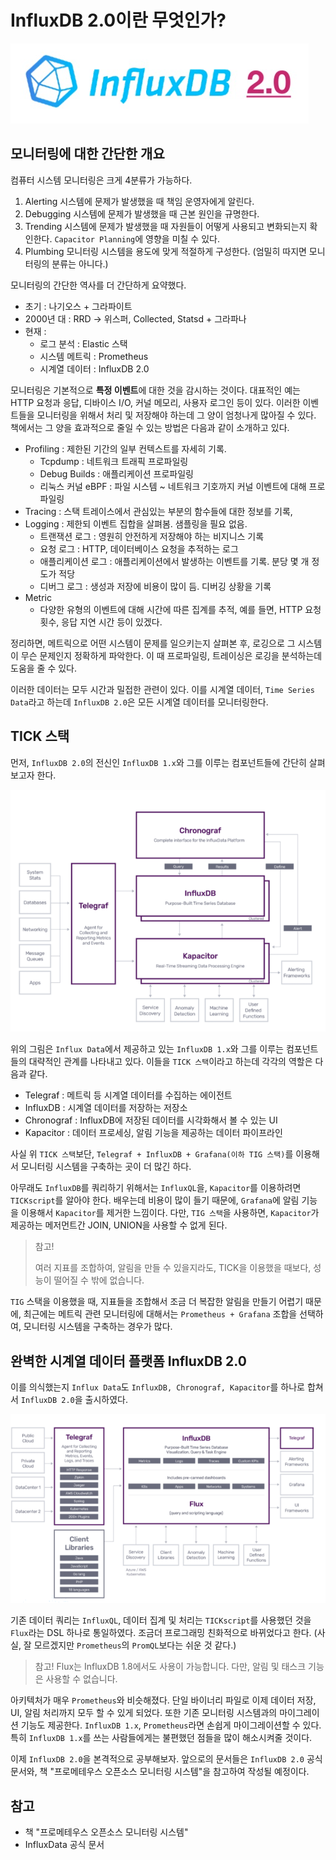 # InfluxDB 2.0이란 무엇인가?

![logo](../logo.png)

## 모니터링에 대한 간단한 개요

컴퓨터 시스템 모니터링은 크게 4분류가 가능하다.

1. Alerting 시스템에 문제가 발생했을 때 책임 운영자에게 알린다.
2. Debugging 시스템에 문제가 발생했을 때 근본 원인을 규명한다.
3. Trending 시스템에 문제가 발생했을 때 자원들이 어떻게 사용되고 변화되는지 확인한다. `Capacitor Planning`에 영향을 미칠 수 있다.
4. Plumbing 모니터링 시스템을 용도에 맞게 적절하게 구성한다. (엄밀히 따지면 모니터링의 분류는 아니다.)

모니터링의 간단한 역사를 더 간단하게 요약했다.

* 초기 : 나기오스 + 그라파이트
* 2000년 대 : RRD -> 위스퍼, Collected, Statsd + 그라파나
* 현재 : 
    * 로그 분석 : Elastic 스택
    * 시스템 메트릭 : Prometheus
    * 시계열 데이터 : InfluxDB 2.0


모니터링은 기본적으로 **특정 이벤트**에 대한 것을 감시하는 것이다. 대표적인 예는 HTTP 요청과 응답, 디바이스 I/O, 커널 메모리, 사용자 로그인 등이 있다. 이러한 이벤트들을 모니터링을 위해서 처리 및 저장해야 하는데 그 양이 엄청나게 많아질 수 있다. 책에서는 그 양을 효과적으로 줄일 수 있는 방법은 다음과 같이 소개하고 있다.

* Profiling : 제한된 기간의 일부 컨텍스트를 자세히 기록.
    * Tcpdump : 네트워크 트래픽 프로파일링
    * Debug Builds  : 애플리케이션 프로파일링
    * 리눅스 커널 eBPF : 파일 시스템 ~ 네트워크 기호까지 커널 이벤트에 대해 프로파일링
* Tracing : 스택 트레이스에서 관심있는 부분의 함수들에 대한 정보를 기록, 
* Logging : 제한되 이벤트 집합을 살펴봄. 샘플링을 필요 없음.
    * 트랜잭션 로그 : 영원히 안전하게 저장해야 하는 비지니스 기록
    * 요청 로그 : HTTP, 데이터베이스 요청을 추적하는 로그
    * 애플리케이션 로그 : 애플리케이션에서 발생하는 이벤트를 기록. 분당 몇 개 정도가 적당
    * 디버그 로그 : 생성과 저장에 비용이 많이 듬. 디버깅 상황을 기록 
* Metric
    * 다양한 유형의 이벤트에 대해 시간에 따른 집계를 추적, 예를 들면, HTTP 요청 횟수, 응답 지연 시간 등이 있겠다.


정리하면, 메트릭으로 어떤 시스템이 문제를 일으키는지 살펴본 후, 로깅으로 그 시스템이 무슨 문제인지 정확하게 파악한다. 이 때 프로파일링, 트레이싱은 로깅을 분석하는데 도움을 줄 수 있다.

이러한 데이터는 모두 시간과 밀접한 관련이 있다. 이를 시계열 데이터, `Time Series Data`라고 하는데 `InfluxDB 2.0`은 모든 시계열 데이터를 모니터링한다.


## TICK 스택

먼저, `InfluxDB 2.0`의 전신인 `InfluxDB 1.x`와 그를 이루는 컴포넌트들에 간단히 살펴보고자 한다. 

![TICK 스택](./01.png)

위의 그림은 `Influx Data`에서 제공하고 있는 `InfluxDB 1.x`와 그를 이루는 컴포넌트들의 대략적인 관계를 나타내고 있다. 이들을 `TICK 스택`이라고 하는데 각각의 역할은 다음과 같다.

* Telegraf : 메트릭 등 시계열 데이터를 수집하는 에이전트
* InfluxDB : 시계열 데이터를 저장하는 저장소
* Chronograf : InfluxDB에 저장된 데이터를 시각화해서 볼 수 있는 UI
* Kapacitor : 데이터 프로세싱, 알림 기능을 제공하는 데이터 파이프라인 

사실 위 `TICK 스택`보단, `Telegraf + InfluxDB + Grafana(이하 TIG 스택)`를 이용해서 모니터링 시스템을 구축하는 곳이 더 많긴 하다. 

아무래도 `InfluxDB`를 쿼리하기 위해서는 `InfluxQL`을, `Kapacitor`를 이용하려면 `TICKscript`를 알아야 한다. 배우는데 비용이 많이 들기 때문에, `Grafana`에 알림 기능을 이용해서 `Kapacitor`를 제거한 느낌이다. 다만, `TIG 스택`을 사용하면, `Kapacitor`가 제공하는 메저먼트간 JOIN, UNION을 사용할 수 없게 된다.

> 참고!
> 
> 여러 지표를 조합하여, 알림을 만들 수 있을지라도, TICK을 이용했을 때보다, 성능이 떨어질 수 밖에 없습니다.

`TIG` 스택을 이용했을 때, 지표들을 조합해서 조금 더 복잡한 알림을 만들기 어렵기 때문에, 최근에는 메트릭 관련 모니터링에 대해서는 `Prometheus + Grafana` 조합을 선택하여, 모니터링 시스템을 구축하는 경우가 많다. 


## 완벽한 시계열 데이터 플랫폼 InfluxDB 2.0

이를 의식했는지 `Influx Data`도 `InfluxDB, Chronograf, Kapacitor`를 하나로 합쳐서 `InfluxDB 2.0`을 출시하였다.

![InfluxDB 2.0](./02.png)

기존 데이터 쿼리는 `InfluxQL`, 데이터 집계 및 처리는 `TICKscript`를 사용했던 것을 `Flux`라는 DSL 하나로 통일하였다. 조금더 프로그래밍 친화적으로 바뀌었다고 한다. (사실, 잘 모르겠지만 `Prometheus`의 `PromQL`보다는 쉬운 것 같다.)

> 참고!
> Flux는 InfluxDB 1.8에서도 사용이 가능합니다. 다만, 알림 및 태스크 기능은 사용할 수 없습니다.

아키텍처가 매우 `Prometheus`와 비슷해졌다. 단일 바이너리 파일로 이제 데이터 저장, UI, 알림 처리까지 모두 할 수 있게 되었다. 또한 기존 모니터링 시스템과의 마이그레이션 기능도 제공한다. `InfluxDB 1.x`, `Prometheus`라면 손쉽게 마이그레이션할 수 있다. 특히 `InfluxDB 1.x`를 쓰는 사람들에게는 불편했던 점들을 많이 해소시켜줄 것이다.

이제 `InfluxDB 2.0`을 본격적으로 공부해보자. 앞으로의 문서들은 `InfluxDB 2.0` 공식 문서와, 책 "프로메테우스 오픈소스 모니터링 시스템"을 참고하여 작성될 예정이다.


## 참고

- 책 "프로메테우스 오픈소스 모니터링 시스템"
- InfluxData 공식 문서